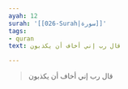 ```yaml
---
ayah: 12
surah: '[[026-Surah|سورة]]'
tags:
- quran
text: قال رب إني أخاف أن يكذبون

---
```

> قال رب إني أخاف أن يكذبون
